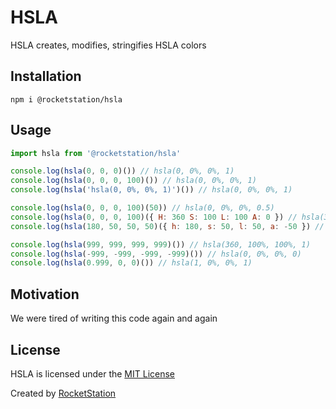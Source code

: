 # HSLA

HSLA creates, modifies, stringifies HSLA colors

## Installation

```
npm i @rocketstation/hsla
```

## Usage

```javascript
import hsla from '@rocketstation/hsla'

console.log(hsla(0, 0, 0)()) // hsla(0, 0%, 0%, 1)
console.log(hsla(0, 0, 0, 100)()) // hsla(0, 0%, 0%, 1)
console.log(hsla('hsla(0, 0%, 0%, 1)')()) // hsla(0, 0%, 0%, 1)

console.log(hsla(0, 0, 0, 100)(50)) // hsla(0, 0%, 0%, 0.5)
console.log(hsla(0, 0, 0, 100)({ H: 360 S: 100 L: 100 A: 0 }) // hsla(360, 100%, 100%, 0)
console.log(hsla(180, 50, 50, 50)({ h: 180, s: 50, l: 50, a: -50 }) // hsla(360, 100%, 100%, 0)

console.log(hsla(999, 999, 999, 999)()) // hsla(360, 100%, 100%, 1)
console.log(hsla(-999, -999, -999, -999)()) // hsla(0, 0%, 0%, 0)
console.log(hsla(0.999, 0, 0)()) // hsla(1, 0%, 0%, 1)
```

## Motivation

We were tired of writing this code again and again

## License

HSLA is licensed under the [MIT License](http://opensource.org/licenses/MIT)

Created by [RocketStation](http://rstation.io)
